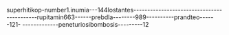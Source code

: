 superhitikop-number1.inumia---144lostantes-------------------------------------------rupitamin663------prebdla--------989----------prandteo------121-
-------------peneturiosibombosis---------12
